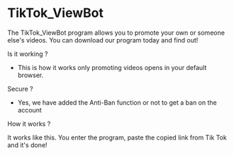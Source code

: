 # TikTok_ViewBot
The TikTok_ViewBot program allows you to promote your own or someone else's videos. You can download our program today and find out!

Is it working ?
- This is how it works only promoting videos opens in your default browser.

Secure ?
- Yes, we have added the Anti-Ban function or not to get a ban on the account

How it works ?

It works like this. You enter the program, paste the copied link from Tik Tok and it's done!
